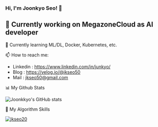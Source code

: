 ### Hi, I'm Joonkyo Seo! 👋
## 🔭 Currently working on MegazoneCloud as AI developer


🌱 Currently learning ML/DL, Docker, Kubernetes, etc.


📫 How to reach me:
 - Linkedin : https://www.linkedin.com/in/junkyo/ 
 - Blog : https://velog.io/@jkseo50
 - Mail : jkseo50@gmail.com


📊 My Github Stats

![Joonkkyo's GitHub stats](https://github-readme-stats.vercel.app/api?username=Joonkkyo&show_icons=true&theme=default)


🚀 My Algorithm Skills

[![jkseo20](http://mazassumnida.wtf/api/v2/generate_badge?boj=jkseo20)](https://solved.ac/jkseo20)
